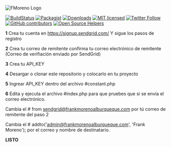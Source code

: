 ![FMoreno Logo](https://frankmorenoalburqueque.com/images/logo.png)

[![BuildStatus](https://travis-ci.org/sendgrid/sendgrid-php.svg?branch=master)](https://travis-ci.org/sendgrid/sendgrid-php)
[![Packagist](https://img.shields.io/packagist/v/sendgrid/sendgrid.svg)](https://packagist.org/packages/sendgrid/sendgrid)
[![Downloads](https://img.shields.io/packagist/dt/sendgrid/sendgrid.svg?maxAge=3600)](https://packagist.org/packages/sendgrid/sendgrid)
[![MIT licensed](https://img.shields.io/badge/license-MIT-blue.svg)](./LICENSE.md)
[![Twitter Follow](https://img.shields.io/twitter/follow/sendgrid.svg?style=social&label=Follow)](https://twitter.com/FrankMartinMor1)
[![GitHub contributors](https://img.shields.io/github/contributors/sendgrid/sendgrid-php.svg)](https://frankmorenoalburqueque.com)
[![Open Source Helpers](https://www.codetriage.com/sendgrid/sendgrid-php/badges/users.svg)](https://www.codetriage.com/sendgrid/sendgrid-php)

**1**
Crea tu cuenta en https://signup.sendgrid.com/
Y sigue los pasos de registro

**2**
Crea tu correo de remitente
confirma tu correo electrónico de remitente
(Correo de verifiación enviado por SendGrid)

**3**
Crea tu API_KEY

**4**
Desargar o clonar este repositorio y colocarlo en tu proyecto

**5**
Ingrear API_KEY dentro del archivo #constant.php

**6**
Edita y ejecuta el archivo #index.php para que pruebes que si se envía el correo electrónico.

Cambia el # from sendgrid@frankmorenoalburqueque.com por tú correo de remitente del paso 2

Cambia el # addto('admin@frankmorenoalburqueque.com', 'Frank Moreno'); por el correo y nombre de destinatario.

**LISTO**
